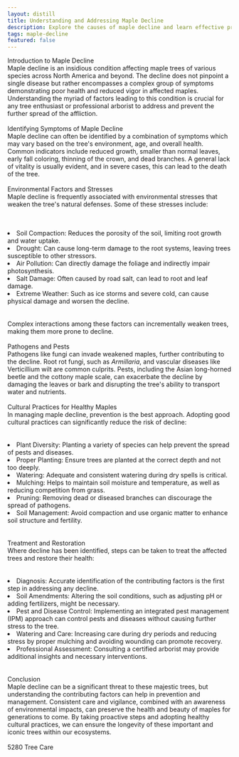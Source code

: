 ```yaml
---
layout: distill
title: Understanding and Addressing Maple Decline
description: Explore the causes of maple decline and learn effective prevention and treatment strategies.
tags: maple-decline
featured: false
---
```


Introduction to Maple Decline<br />Maple decline is an insidious condition affecting maple trees of various species across North America and beyond. The decline does not pinpoint a single disease but rather encompasses a complex group of symptoms demonstrating poor health and reduced vigor in affected maples. Understanding the myriad of factors leading to this condition is crucial for any tree enthusiast or professional arborist to address and prevent the further spread of the affliction.<br /><br />Identifying Symptoms of Maple Decline<br />Maple decline can often be identified by a combination of symptoms which may vary based on the tree's environment, age, and overall health. Common indicators include reduced growth, smaller than normal leaves, early fall coloring, thinning of the crown, and dead branches. A general lack of vitality is usually evident, and in severe cases, this can lead to the death of the tree.<br /><br />Environmental Factors and Stresses<br />Maple decline is frequently associated with environmental stresses that weaken the tree's natural defenses. Some of these stresses include:<br /><br /><br /><li>Soil Compaction: Reduces the porosity of the soil, limiting root growth and water uptake.</li><li>Drought: Can cause long-term damage to the root systems, leaving trees susceptible to other stressors.</li><li>Air Pollution: Can directly damage the foliage and indirectly impair photosynthesis.</li><li>Salt Damage: Often caused by road salt, can lead to root and leaf damage.</li><li>Extreme Weather: Such as ice storms and severe cold, can cause physical damage and worsen the decline.</li><br /><br />Complex interactions among these factors can incrementally weaken trees, making them more prone to decline.<br /><br />Pathogens and Pests<br />Pathogens like fungi can invade weakened maples, further contributing to the decline. Root rot fungi, such as *Armillaria*, and vascular diseases like Verticillium wilt are common culprits. Pests, including the Asian long-horned beetle and the cottony maple scale, can exacerbate the decline by damaging the leaves or bark and disrupting the tree's ability to transport water and nutrients.<br /><br />Cultural Practices for Healthy Maples<br />In managing maple decline, prevention is the best approach. Adopting good cultural practices can significantly reduce the risk of decline:<br /><br /><br /><li>Plant Diversity: Planting a variety of species can help prevent the spread of pests and diseases.</li><li>Proper Planting: Ensure trees are planted at the correct depth and not too deeply.</li><li>Watering: Adequate and consistent watering during dry spells is critical.</li><li>Mulching: Helps to maintain soil moisture and temperature, as well as reducing competition from grass.</li><li>Pruning: Removing dead or diseased branches can discourage the spread of pathogens.</li><li>Soil Management: Avoid compaction and use organic matter to enhance soil structure and fertility.</li><br /><br />Treatment and Restoration<br />Where decline has been identified, steps can be taken to treat the affected trees and restore their health:<br /><br /><br /><li>Diagnosis: Accurate identification of the contributing factors is the first step in addressing any decline.</li><li>Soil Amendments: Altering the soil conditions, such as adjusting pH or adding fertilizers, might be necessary.</li><li>Pest and Disease Control: Implementing an integrated pest management (IPM) approach can control pests and diseases without causing further stress to the tree.</li><li>Watering and Care: Increasing care during dry periods and reducing stress by proper mulching and avoiding wounding can promote recovery.</li><li>Professional Assessment: Consulting a certified arborist may provide additional insights and necessary interventions.</li><br /><br />Conclusion<br />Maple decline can be a significant threat to these majestic trees, but understanding the contributing factors can help in prevention and management. Consistent care and vigilance, combined with an awareness of environmental impacts, can preserve the health and beauty of maples for generations to come. By taking proactive steps and adopting healthy cultural practices, we can ensure the longevity of these important and iconic trees within our ecosystems.<br /><br />5280 Tree Care
